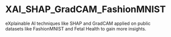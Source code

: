 # XAI_SHAP_GradCAM_FashionMNIST
eXplainable AI techniques like SHAP and GradCAM applied on public datasets like FashionMNIST and Fetal Health to gain more insights.

